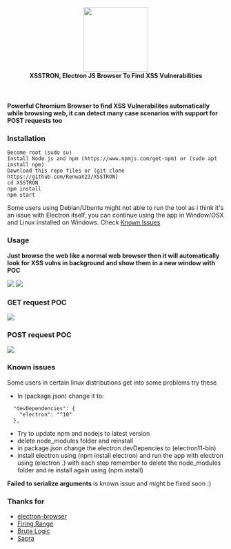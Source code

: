 
<h4 align=center>
  <br>
  <img width=150 src=https://i.imgur.com/QxUbGIP.png>
  <br>
  XSSTRON, Electron JS Browser To Find XSS Vulnerabilities
  <br><br><br>
</h4>

#### Powerful Chromium Browser to find XSS Vulnerabilites automatically while browsing web, it can detect many case scenarios with support for POST requests too

### Installation
```
Become root (sudo su)
Install Node.js and npm (https://www.npmjs.com/get-npm) or (sudo apt install npm)
Download this repo files or (git clone https://github.com/RenwaX23/XSSTRON)
cd XSSTRON
npm install
npm start
```
Some users using Debian/Ubuntu might not able to run the tool as i think it's an issue with Electron itself, you can continue using the app in Window/OSX and Linux installed on Windows. Check [Known Issues](https://github.com/RenwaX23/XSSTRON#known-issues)

### Usage
**Just browse the web like a normal web browser then it will automatically look for XSS vulns in background and show them in a new window with POC**

![](https://i.imgur.com/W6guvyw.png)
![](https://i.imgur.com/QNnzC0h.png)

### GET request POC
![](https://i.imgur.com/ekFafmU.png)

### POST request POC
![](https://pbs.twimg.com/media/EsaEPwiXIAEdXIQ?format=jpg&name=large)

### Known issues

Some users in certain linux distributions get into some problems try these

- In (package.json) change it to:
```
  "devDependencies": {
    "electron": "^10"
  },
  ```
- Try to update npm and nodejs to latest version
- delete node_modules folder and reinstall
- in package.json change the electron devDepencies to (electron11-bin)
- install electron using (npm install electron) and run the app with electron using (electron .)
with each step remember to delete the node_modules folder and re install again using (npm install)

**Failed to serialize arguments** is known issue and might be fixed soon :)

### Thanks for
-   [electron-browser](https://github.com/pfrazee/electron-browser)
-   [Firing Range](https://public-firing-range.appspot.com/)
-   [Brute Logic](https://brutelogic.com.br/knoxss.html)
-   [Sapra](https://twitter.com/0xsapra)

